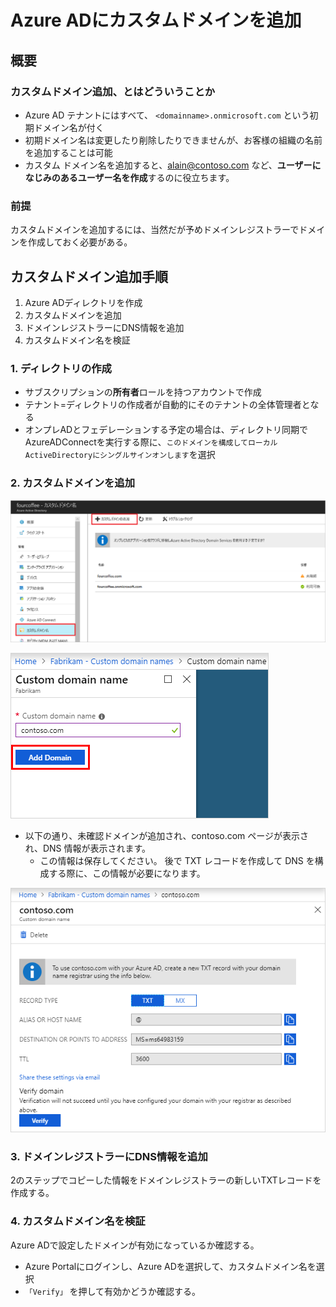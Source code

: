 # Azure ADにカスタムドメインを追加

## 概要

### カスタムドメイン追加、とはどういうことか

- Azure AD テナントにはすべて、 `<domainname>.onmicrosoft.com` という初期ドメイン名が付く
- 初期ドメイン名は変更したり削除したりできませんが、お客様の組織の名前を追加することは可能
- カスタム ドメイン名を追加すると、alain@contoso.com など、**ユーザーになじみのあるユーザー名を作成**するのに役立ちます。

### 前提

カスタムドメインを追加するには、当然だが予めドメインレジストラーでドメインを作成しておく必要がある。

## カスタムドメイン追加手順

1. Azure ADディレクトリを作成
2. カスタムドメインを追加
3. ドメインレジストラーにDNS情報を追加
4. カスタムドメイン名を検証

### 1. ディレクトリの作成

- サブスクリプションの**所有者**ロールを持つアカウントで作成
- テナント=ディレクトリの作成者が自動的にそのテナントの全体管理者となる
- オンプレADとフェデレーションする予定の場合は、ディレクトリ同期でAzureADConnectを実行する際に、`このドメインを構成してローカルActiveDirectoryにシングルサインオンします`を選択

### 2. カスタムドメインを追加

![picture 1](images/9d9d0adde8404e120dc6c25837e5ae18daa746b0540c2fc180c77313db3303fa.png)  

![picture 2](images/4b9516cc71f48a140bd5b16b6524c05b355f1bb14aff0ac2b4a96c65ad6f46d5.png)  

- 以下の通り、未確認ドメインが追加され、contoso.com ページが表示され、DNS 情報が表示されます。
  - この情報は保存してください。 後で TXT レコードを作成して DNS を構成する際に、この情報が必要になります。

![picture 3](images/fc1043fbb8ca86aa75414b991245ab63d7b52743a713f94976e7e0f5ca9c22f3.png)  

### 3. ドメインレジストラーにDNS情報を追加

2のステップでコピーした情報をドメインレジストラーの新しいTXTレコードを作成する。

### 4. カスタムドメイン名を検証

Azure ADで設定したドメインが有効になっているか確認する。

- Azure Portalにログインし、Azure ADを選択して、カスタムドメイン名を選択
- `「Verify」` を押して有効かどうか確認する。